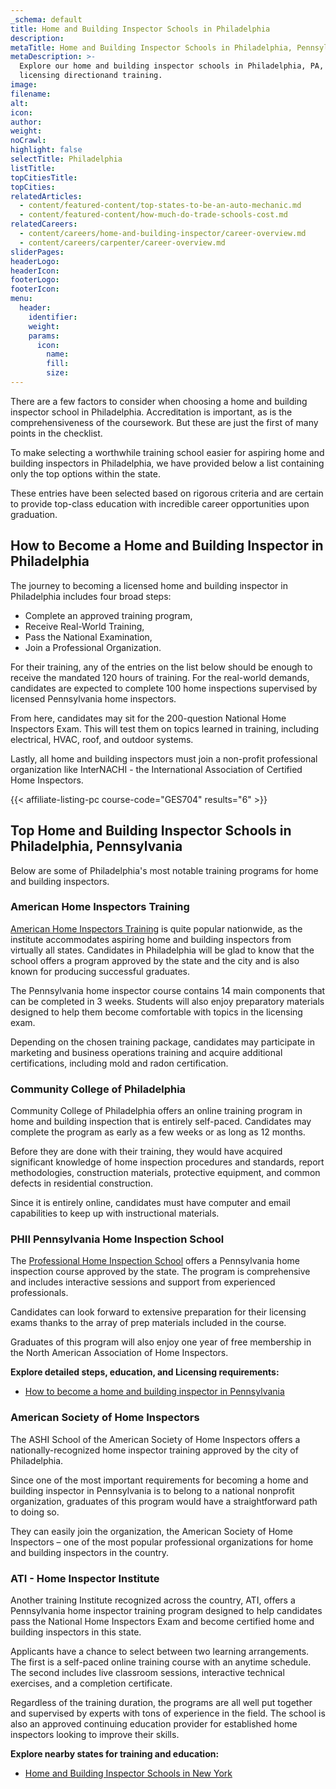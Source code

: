 ```yaml
---
_schema: default
title: Home and Building Inspector Schools in Philadelphia
description:
metaTitle: Home and Building Inspector Schools in Philadelphia, Pennsylvania
metaDescription: >-
  Explore our home and building inspector schools in Philadelphia, PA, offering
  licensing directionand training.
image:
filename:
alt:
icon:
author:
weight:
noCrawl:
highlight: false
selectTitle: Philadelphia
listTitle:
topCitiesTitle:
topCities:
relatedArticles:
  - content/featured-content/top-states-to-be-an-auto-mechanic.md
  - content/featured-content/how-much-do-trade-schools-cost.md
relatedCareers:
  - content/careers/home-and-building-inspector/career-overview.md
  - content/careers/carpenter/career-overview.md
sliderPages:
headerLogo:
headerIcon:
footerLogo:
footerIcon:
menu:
  header:
    identifier:
    weight:
    params:
      icon:
        name:
        fill:
        size:
---
```

There are a few factors to consider when choosing a home and building inspector school in Philadelphia. Accreditation is important, as is the comprehensiveness of the coursework. But these are just the first of many points in the checklist.

To make selecting a worthwhile training school easier for aspiring home and building inspectors in Philadelphia, we have provided below a list containing only the top options within the state.

These entries have been selected based on rigorous criteria and are certain to provide top-class education with incredible career opportunities upon graduation.

## **How to Become a Home and Building Inspector in Philadelphia**

The journey to becoming a licensed home and building inspector in Philadelphia includes four broad steps:

* Complete an approved training program,
* Receive Real-World Training,
* Pass the National Examination,
* Join a Professional Organization.

For their training, any of the entries on the list below should be enough to receive the mandated 120 hours of training. For the real-world demands, candidates are expected to complete 100 home inspections supervised by licensed Pennsylvania home inspectors.

From here, candidates may sit for the 200-question National Home Inspectors Exam. This will test them on topics learned in training, including electrical, HVAC, roof, and outdoor systems.

Lastly, all home and building inspectors must join a non-profit professional organization like InterNACHI - the International Association of Certified Home Inspectors.

{{< affiliate-listing-pc course-code="GES704" results="6" >}}

## **Top Home and Building Inspector Schools in Philadelphia, Pennsylvania**

Below are some of Philadelphia's most notable training programs for home and building inspectors.

### American Home Inspectors Training

[American Home Inspectors Training](https://www.ahit.com/training/pennsylvania-home-inspection-training/) is quite popular nationwide, as the institute accommodates aspiring home and building inspectors from virtually all states. Candidates in Philadelphia will be glad to know that the school offers a program approved by the state and the city and is also known for producing successful graduates.

The Pennsylvania home inspector course contains 14 main components that can be completed in 3 weeks. Students will also enjoy preparatory materials designed to help them become comfortable with topics in the licensing exam.

Depending on the chosen training package, candidates may participate in marketing and business operations training and acquire additional certifications, including mold and radon certification.

### Community College of Philadelphia

Community College of Philadelphia offers an online training program in home and building inspection that is entirely self-paced. Candidates may complete the program as early as a few weeks or as long as 12 months.

Before they are done with their training, they would have acquired significant knowledge of home inspection procedures and standards, report methodologies, construction materials, protective equipment, and common defects in residential construction.

Since it is entirely online, candidates must have computer and email capabilities to keep up with instructional materials.

### PHII Pennsylvania Home Inspection School

The [Professional Home Inspection School](https://www.homeinspectioninstitute.com/state-licensing.php?statecode=PA) offers a Pennsylvania home inspection course approved by the state. The program is comprehensive and includes interactive sessions and support from experienced professionals.

Candidates can look forward to extensive preparation for their licensing exams thanks to the array of prep materials included in the course.

Graduates of this program will also enjoy one year of free membership in the North American Association of Home Inspectors.

**Explore detailed steps, education, and Licensing requirements:**

* [How to become a home and building inspector in Pennsylvania](https://toptradeschools.com/near-you/home-and-building-inspector/pennsylvania/)

### American Society of Home Inspectors

The ASHI School of the American Society of Home Inspectors offers a nationally-recognized home inspector training approved by the city of Philadelphia.

Since one of the most important requirements for becoming a home and building inspector in Pennsylvania is to belong to a national nonprofit organization, graduates of this program would have a straightforward path to doing so.

They can easily join the organization, the American Society of Home Inspectors – one of the most popular professional organizations for home and building inspectors in the country.

### ATI - Home Inspector Institute

Another training Institute recognized across the country, ATI, offers a Pennsylvania home inspector training program designed to help candidates pass the National Home Inspectors Exam and become certified home and building inspectors in this state.

Applicants have a chance to select between two learning arrangements. The first is a self-paced online training course with an anytime schedule. The second includes live classroom sessions, interactive technical exercises, and a completion certificate.

Regardless of the training duration, the programs are all well put together and supervised by experts with tons of experience in the field. The school is also an approved continuing education provider for established home inspectors looking to improve their skills.

**Explore nearby states for training and education:**

* [Home and Building Inspector Schools in New York](https://toptradeschools.com/near-you/home-and-building-inspector/new-york/)